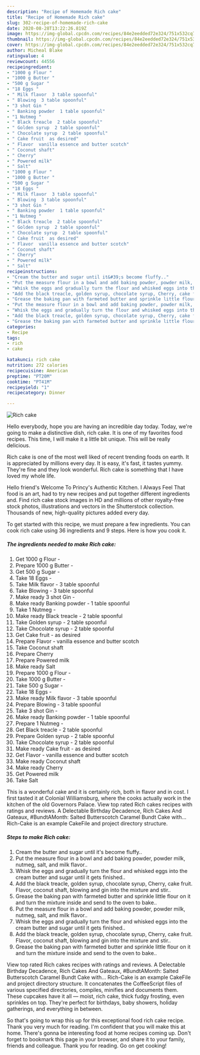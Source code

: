 ```yaml
---
description: "Recipe of Homemade Rich cake"
title: "Recipe of Homemade Rich cake"
slug: 302-recipe-of-homemade-rich-cake
date: 2020-08-28T13:22:26.819Z
image: https://img-global.cpcdn.com/recipes/84e2eedded72e324/751x532cq70/rich-cake-recipe-main-photo.jpg
thumbnail: https://img-global.cpcdn.com/recipes/84e2eedded72e324/751x532cq70/rich-cake-recipe-main-photo.jpg
cover: https://img-global.cpcdn.com/recipes/84e2eedded72e324/751x532cq70/rich-cake-recipe-main-photo.jpg
author: Micheal Blake
ratingvalue: 4
reviewcount: 44556
recipeingredient:
- "1000 g Flour "
- "1000 g Butter "
- "500 g Sugar "
- "18 Eggs "
- " Milk flavor  3 table spoonful"
- " Blowing  3 table spoonful"
- "3 shot Gin "
- " Banking powder  1 table spoonful"
- "1 Nutmeg "
- " Black treacle  2 table spoonful"
- " Golden syrup  2 table spoonful"
- " Chocolate syrup  2 table spoonful"
- " Cake fruit  as desired"
- " Flavor  vanilla essence and butter scotch"
- " Coconut shaft"
- " Cherry"
- " Powered milk"
- " Salt"
- "1000 g Flour "
- "1000 g Butter "
- "500 g Sugar "
- "18 Eggs "
- " Milk flavor  3 table spoonful"
- " Blowing  3 table spoonful"
- "3 shot Gin "
- " Banking powder  1 table spoonful"
- "1 Nutmeg "
- " Black treacle  2 table spoonful"
- " Golden syrup  2 table spoonful"
- " Chocolate syrup  2 table spoonful"
- " Cake fruit  as desired"
- " Flavor  vanilla essence and butter scotch"
- " Coconut shaft"
- " Cherry"
- " Powered milk"
- " Salt"
recipeinstructions:
- "Cream the butter and sugar until it&#39;s become fluffy.."
- "Put the measure flour in a bowl and add baking powder, powder milk, nutmeg, salt, and milk flavor.."
- "Whisk the eggs and gradually turn the flour and whisked eggs into the cream butter and sugar until it gets finished.."
- "Add the black treacle, golden syrup, chocolate syrup, Cherry, cake fruit. Flavor, coconut shaft, blowing and gin into the mixture and stir.."
- "Grease the baking pan with farmeted butter and sprinkle little flour on it and turn the mixture inside and send to the oven to bake.."
- "Put the measure flour in a bowl and add baking powder, powder milk, nutmeg, salt, and milk flavor.."
- "Whisk the eggs and gradually turn the flour and whisked eggs into the cream butter and sugar until it gets finished.."
- "Add the black treacle, golden syrup, chocolate syrup, Cherry, cake fruit. Flavor, coconut shaft, blowing and gin into the mixture and stir.."
- "Grease the baking pan with farmeted butter and sprinkle little flour on it and turn the mixture inside and send to the oven to bake.."
categories:
- Recipe
tags:
- rich
- cake

katakunci: rich cake 
nutrition: 272 calories
recipecuisine: American
preptime: "PT20M"
cooktime: "PT41M"
recipeyield: "1"
recipecategory: Dinner

---
```



![Rich cake](https://img-global.cpcdn.com/recipes/84e2eedded72e324/751x532cq70/rich-cake-recipe-main-photo.jpg)

Hello everybody, hope you are having an incredible day today. Today, we're going to make a distinctive dish, rich cake. It is one of my favorites food recipes. This time, I will make it a little bit unique. This will be really delicious.

Rich cake is one of the most well liked of recent trending foods on earth. It is appreciated by millions every day. It is easy, it's fast, it tastes yummy. They're fine and they look wonderful. Rich cake is something that I have loved my whole life.

Hello friend&#39;s Welcome To Princy&#39;s Authentic Kitchen. I Always Feel That food is an art, had to try new recipes and put together different ingredients and. Find rich cake stock images in HD and millions of other royalty-free stock photos, illustrations and vectors in the Shutterstock collection. Thousands of new, high-quality pictures added every day.


To get started with this recipe, we must prepare a few ingredients. You can cook rich cake using 36 ingredients and 9 steps. Here is how you cook it.

<!--inarticleads1-->

##### The ingredients needed to make Rich cake:

1. Get 1000 g Flour -
1. Prepare 1000 g Butter -
1. Get 500 g Sugar -
1. Take 18 Eggs -
1. Take  Milk flavor - 3 table spoonful
1. Take  Blowing - 3 table spoonful
1. Make ready 3 shot Gin -
1. Make ready  Banking powder - 1 table spoonful
1. Take 1 Nutmeg -
1. Make ready  Black treacle - 2 table spoonful
1. Take  Golden syrup - 2 table spoonful
1. Take  Chocolate syrup - 2 table spoonful
1. Get  Cake fruit - as desired
1. Prepare  Flavor - vanilla essence and butter scotch
1. Take  Coconut shaft
1. Prepare  Cherry
1. Prepare  Powered milk
1. Make ready  Salt
1. Prepare 1000 g Flour -
1. Take 1000 g Butter -
1. Take 500 g Sugar -
1. Take 18 Eggs -
1. Make ready  Milk flavor - 3 table spoonful
1. Prepare  Blowing - 3 table spoonful
1. Take 3 shot Gin -
1. Make ready  Banking powder - 1 table spoonful
1. Prepare 1 Nutmeg -
1. Get  Black treacle - 2 table spoonful
1. Prepare  Golden syrup - 2 table spoonful
1. Take  Chocolate syrup - 2 table spoonful
1. Make ready  Cake fruit - as desired
1. Get  Flavor - vanilla essence and butter scotch
1. Make ready  Coconut shaft
1. Make ready  Cherry
1. Get  Powered milk
1. Take  Salt


This is a wonderful cake and it is certainly rich, both in flavor and in cost. I first tasted it at Colonial Williamsburg, where the cooks actually work in the kitchen of the old Governors Palace. View top rated Rich cakes recipes with ratings and reviews. A Delectable Birthday Decadence, Rich Cakes And Gateaux, #BundtAMonth: Salted Butterscotch Caramel Bundt Cake with… Rich-Cake is an example CakeFile and project directory structure. 

<!--inarticleads2-->

##### Steps to make Rich cake:

1. Cream the butter and sugar until it&#39;s become fluffy..
1. Put the measure flour in a bowl and add baking powder, powder milk, nutmeg, salt, and milk flavor..
1. Whisk the eggs and gradually turn the flour and whisked eggs into the cream butter and sugar until it gets finished..
1. Add the black treacle, golden syrup, chocolate syrup, Cherry, cake fruit. Flavor, coconut shaft, blowing and gin into the mixture and stir..
1. Grease the baking pan with farmeted butter and sprinkle little flour on it and turn the mixture inside and send to the oven to bake..
1. Put the measure flour in a bowl and add baking powder, powder milk, nutmeg, salt, and milk flavor..
1. Whisk the eggs and gradually turn the flour and whisked eggs into the cream butter and sugar until it gets finished..
1. Add the black treacle, golden syrup, chocolate syrup, Cherry, cake fruit. Flavor, coconut shaft, blowing and gin into the mixture and stir..
1. Grease the baking pan with farmeted butter and sprinkle little flour on it and turn the mixture inside and send to the oven to bake..


View top rated Rich cakes recipes with ratings and reviews. A Delectable Birthday Decadence, Rich Cakes And Gateaux, #BundtAMonth: Salted Butterscotch Caramel Bundt Cake with… Rich-Cake is an example CakeFile and project directory structure. It concatenates the CoffeeScript files of various specified directories, compiles, minifies and documents them. These cupcakes have it all — moist, rich cake, thick fudgy frosting, even sprinkles on top. They&#39;re perfect for birthdays, baby showers, holiday gatherings, and everything in between. 

So that's going to wrap this up for this exceptional food rich cake recipe. Thank you very much for reading. I'm confident that you will make this at home. There's gonna be interesting food at home recipes coming up. Don't forget to bookmark this page in your browser, and share it to your family, friends and colleague. Thank you for reading. Go on get cooking!
